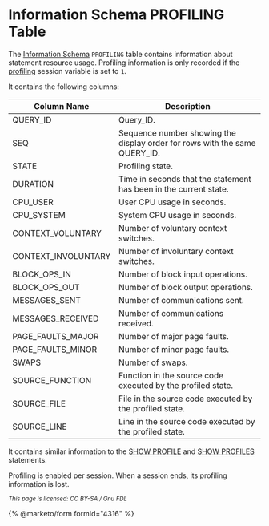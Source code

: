 # Information Schema PROFILING Table

The [Information Schema](../) `PROFILING` table contains information about statement resource usage. Profiling information is only recorded if the [profiling](../../../../../../ha-and-performance/optimization-and-tuning/system-variables/server-system-variables.md#profiling) session variable is set to `1`.

It contains the following columns:

| Column Name          | Description                                                                 |
| -------------------- | --------------------------------------------------------------------------- |
| QUERY\_ID            | Query\_ID.                                                                  |
| SEQ                  | Sequence number showing the display order for rows with the same QUERY\_ID. |
| STATE                | Profiling state.                                                            |
| DURATION             | Time in seconds that the statement has been in the current state.           |
| CPU\_USER            | User CPU usage in seconds.                                                  |
| CPU\_SYSTEM          | System CPU usage in seconds.                                                |
| CONTEXT\_VOLUNTARY   | Number of voluntary context switches.                                       |
| CONTEXT\_INVOLUNTARY | Number of involuntary context switches.                                     |
| BLOCK\_OPS\_IN       | Number of block input operations.                                           |
| BLOCK\_OPS\_OUT      | Number of block output operations.                                          |
| MESSAGES\_SENT       | Number of communications sent.                                              |
| MESSAGES\_RECEIVED   | Number of communications received.                                          |
| PAGE\_FAULTS\_MAJOR  | Number of major page faults.                                                |
| PAGE\_FAULTS\_MINOR  | Number of minor page faults.                                                |
| SWAPS                | Number of swaps.                                                            |
| SOURCE\_FUNCTION     | Function in the source code executed by the profiled state.                 |
| SOURCE\_FILE         | File in the source code executed by the profiled state.                     |
| SOURCE\_LINE         | Line in the source code executed by the profiled state.                     |

It contains similar information to the [SHOW PROFILE](../../../show/show-profile.md) and [SHOW PROFILES](../../../show/show-profiles.md) statements.

Profiling is enabled per session. When a session ends, its profiling information is lost.

<sub>_This page is licensed: CC BY-SA / Gnu FDL_</sub>

{% @marketo/form formId="4316" %}
